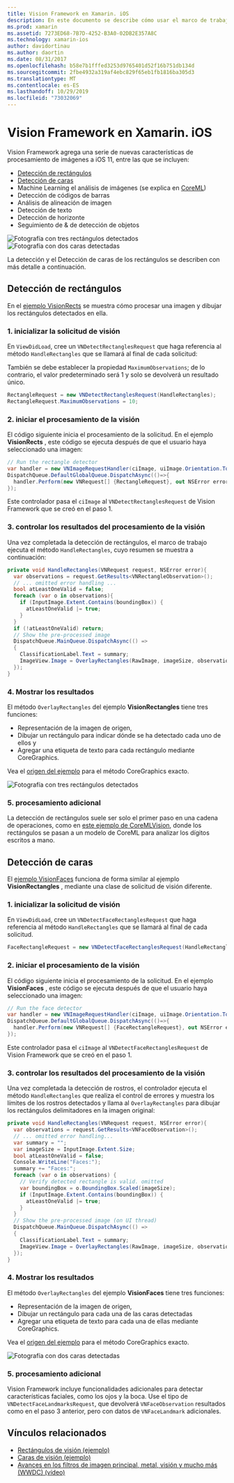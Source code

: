 ```yaml
---
title: Vision Framework en Xamarin. iOS
description: En este documento se describe cómo usar el marco de trabajo de iOS 11 Vision en Xamarin. iOS. En concreto, se describe la detección de rectángulos y la detección de caras.
ms.prod: xamarin
ms.assetid: 7273ED68-7B7D-4252-B3A0-02DB2E357A8C
ms.technology: xamarin-ios
author: davidortinau
ms.author: daortin
ms.date: 08/31/2017
ms.openlocfilehash: b58e7b1fffed3253d9765401d52f16b751db134d
ms.sourcegitcommit: 2fbe4932a319af4ebc829f65eb1fb1816ba305d3
ms.translationtype: MT
ms.contentlocale: es-ES
ms.lasthandoff: 10/29/2019
ms.locfileid: "73032069"
---
```

# <a name="vision-framework-in-xamarinios"></a>Vision Framework en Xamarin. iOS

Vision Framework agrega una serie de nuevas características de procesamiento de imágenes a iOS 11, entre las que se incluyen:

- [Detección de rectángulos](#rectangles)
- [Detección de caras](#faces)
- Machine Learning el análisis de imágenes (se explica en [CoreML](~/ios/platform/introduction-to-ios11/coreml.md))
- Detección de códigos de barras
- Análisis de alineación de imagen
- Detección de texto
- Detección de horizonte
- Seguimiento de & de detección de objetos

![Fotografía con tres rectángulos detectados](vision-images/found-rectangles-tiny.png) ![Fotografía con dos caras detectadas](vision-images/xamarin-home-faces-tiny.png)

La detección y el Detección de caras de los rectángulos se describen con más detalle a continuación.

<a name="rectangles" />

## <a name="rectangle-detection"></a>Detección de rectángulos

En el [ejemplo VisionRects](https://docs.microsoft.com/samples/xamarin/ios-samples/ios11-visionrectangles) se muestra cómo procesar una imagen y dibujar los rectángulos detectados en ella.

### <a name="1-initialize-the-vision-request"></a>1. inicializar la solicitud de visión

En `ViewDidLoad`, cree un `VNDetectRectanglesRequest` que haga referencia al método `HandleRectangles` que se llamará al final de cada solicitud:

También se debe establecer la propiedad `MaximumObservations`; de lo contrario, el valor predeterminado será 1 y solo se devolverá un resultado único.

```csharp
RectangleRequest = new VNDetectRectanglesRequest(HandleRectangles);
RectangleRequest.MaximumObservations = 10;
```

### <a name="2-start-the-vision-processing"></a>2. iniciar el procesamiento de la visión

El código siguiente inicia el procesamiento de la solicitud. En el ejemplo **VisionRects** , este código se ejecuta después de que el usuario haya seleccionado una imagen:

```csharp
// Run the rectangle detector
var handler = new VNImageRequestHandler(ciImage, uiImage.Orientation.ToCGImagePropertyOrientation(), new VNImageOptions());
DispatchQueue.DefaultGlobalQueue.DispatchAsync(()=>{
  handler.Perform(new VNRequest[] {RectangleRequest}, out NSError error);
});
```

Este controlador pasa el `ciImage` al `VNDetectRectanglesRequest` de Vision Framework que se creó en el paso 1.

### <a name="3-handle-the-results-of-vision-processing"></a>3. controlar los resultados del procesamiento de la visión

Una vez completada la detección de rectángulos, el marco de trabajo ejecuta el método `HandleRectangles`, cuyo resumen se muestra a continuación:

```csharp
private void HandleRectangles(VNRequest request, NSError error){
  var observations = request.GetResults<VNRectangleObservation>();
  // ... omitted error handling ...
  bool atLeastOneValid = false;
  foreach (var o in observations){
    if (InputImage.Extent.Contains(boundingBox)) {
      atLeastOneValid |= true;
    }
  }
  if (!atLeastOneValid) return;
  // Show the pre-processed image
  DispatchQueue.MainQueue.DispatchAsync(() =>
  {
    ClassificationLabel.Text = summary;
    ImageView.Image = OverlayRectangles(RawImage, imageSize, observations);
  });
}
```

### <a name="4-display-the-results"></a>4. Mostrar los resultados

El método `OverlayRectangles` del ejemplo **VisionRectangles** tiene tres funciones:

- Representación de la imagen de origen,
- Dibujar un rectángulo para indicar dónde se ha detectado cada uno de ellos y
- Agregar una etiqueta de texto para cada rectángulo mediante CoreGraphics.

Vea el [origen del ejemplo](https://docs.microsoft.com/samples/xamarin/ios-samples/ios11-visionrectangles) para el método CoreGraphics exacto.

![Fotografía con tres rectángulos detectados](vision-images/found-rectangles-phone-sml.png)

### <a name="5-further-processing"></a>5. procesamiento adicional

La detección de rectángulos suele ser solo el primer paso en una cadena de operaciones, como en [este ejemplo de CoreMLVision](~/ios/platform/introduction-to-ios11/coreml.md#coremlvision), donde los rectángulos se pasan a un modelo de CoreML para analizar los dígitos escritos a mano.

<a name="faces" />

## <a name="face-detection"></a>Detección de caras

El [ejemplo VisionFaces](https://docs.microsoft.com/samples/xamarin/ios-samples/ios11-visionfaces) funciona de forma similar al ejemplo **VisionRectangles** , mediante una clase de solicitud de visión diferente.

### <a name="1-initialize-the-vision-request"></a>1. inicializar la solicitud de visión

En `ViewDidLoad`, cree un `VNDetectFaceRectanglesRequest` que haga referencia al método `HandleRectangles` que se llamará al final de cada solicitud.

```csharp
FaceRectangleRequest = new VNDetectFaceRectanglesRequest(HandleRectangles);
```

### <a name="2-start-the-vision-processing"></a>2. iniciar el procesamiento de la visión

El código siguiente inicia el procesamiento de la solicitud. En el ejemplo **VisionFaces** , este código se ejecuta después de que el usuario haya seleccionado una imagen:

```csharp
// Run the face detector
var handler = new VNImageRequestHandler(ciImage, uiImage.Orientation.ToCGImagePropertyOrientation(), new VNImageOptions());
DispatchQueue.DefaultGlobalQueue.DispatchAsync(()=>{
  handler.Perform(new VNRequest[] {FaceRectangleRequest}, out NSError error);
});
```

Este controlador pasa el `ciImage` al `VNDetectFaceRectanglesRequest` de Vision Framework que se creó en el paso 1.

### <a name="3-handle-the-results-of-vision-processing"></a>3. controlar los resultados del procesamiento de la visión

Una vez completada la detección de rostros, el controlador ejecuta el método `HandleRectangles` que realiza el control de errores y muestra los límites de los rostros detectados y llama al `OverlayRectangles` para dibujar los rectángulos delimitadores en la imagen original:

```csharp
private void HandleRectangles(VNRequest request, NSError error){
  var observations = request.GetResults<VNFaceObservation>();
  // ... omitted error handling...
  var summary = "";
  var imageSize = InputImage.Extent.Size;
  bool atLeastOneValid = false;
  Console.WriteLine("Faces:");
  summary += "Faces:";
  foreach (var o in observations) {
    // Verify detected rectangle is valid. omitted
    var boundingBox = o.BoundingBox.Scaled(imageSize);
    if (InputImage.Extent.Contains(boundingBox)) {
      atLeastOneValid |= true;
    }
  }
  // Show the pre-processed image (on UI thread)
  DispatchQueue.MainQueue.DispatchAsync(() =>
  {
    ClassificationLabel.Text = summary;
    ImageView.Image = OverlayRectangles(RawImage, imageSize, observations);
  });
}
```

### <a name="4-display-the-results"></a>4. Mostrar los resultados

El método `OverlayRectangles` del ejemplo **VisionFaces** tiene tres funciones:

- Representación de la imagen de origen,
- Dibujar un rectángulo para cada una de las caras detectadas
- Agregar una etiqueta de texto para cada una de ellas mediante CoreGraphics.

Vea el [origen del ejemplo](https://docs.microsoft.com/samples/xamarin/ios-samples/ios11-visionfaces) para el método CoreGraphics exacto.

![Fotografía con dos caras detectadas](vision-images/found-faces-phone-sml.png)

### <a name="5-further-processing"></a>5. procesamiento adicional

Vision Framework incluye funcionalidades adicionales para detectar características faciales, como los ojos y la boca. Use el tipo de `VNDetectFaceLandmarksRequest`, que devolverá `VNFaceObservation` resultados como en el paso 3 anterior, pero con datos de `VNFaceLandmark` adicionales.

## <a name="related-links"></a>Vínculos relacionados

- [Rectángulos de visión (ejemplo)](https://docs.microsoft.com/samples/xamarin/ios-samples/ios11-visionrectangles)
- [Caras de visión (ejemplo)](https://docs.microsoft.com/samples/xamarin/ios-samples/ios11-visionfaces)
- [Avances en los filtros de imagen principal, metal, visión y mucho más (WWDC) (vídeo)](https://developer.apple.com/videos/play/wwdc2017/510/)
